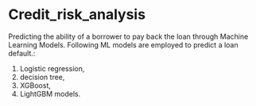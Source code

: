 # Credit_risk_analysis
Predicting the ability of a borrower to pay back the loan through Machine Learning Models. Following ML models are employed to predict a loan default.:<br>
1. Logistic regression, <br>
2. decision tree,<br>
3. XGBoost, <br>
4. LightGBM models.

